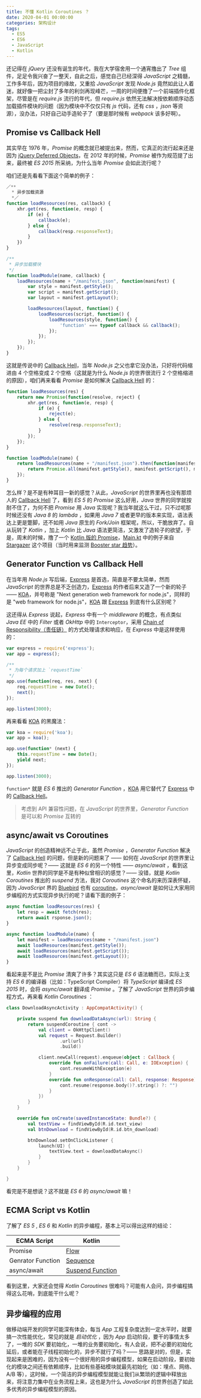 ```yaml
---
title: 不懂 Kotlin Coroutines ？
date: 2020-04-01 00:00:00
categories: 架构设计
tags:
  - ES5
  - ES6
  - JavaScript
  - Kotlin
---
```


还记得在 *jQuery* 还没有诞生的年代，我在大学宿舍用一个通宵撸出了 *Tree* 组件，足足令我兴奋了一整天，自此之后，感觉自己已经深得 *JavaScript* 之精髓，工作多年后，因为项目的缘故，又重拾 *JavaScript* 发现 *Node.js* 竟然如此让人着迷，就好像一把尘封了多年的利剑再现峰芒，一周的时间便撸了一个前端插件化框架，尽管是在 *require.js* 流行的年代，但 *require.js* 依然无法解决按依赖顺序动态加载插件模块的问题（因为模块中不仅仅只有 *js* 代码，还有 *css* ，*json* 等资源），没办法，只好自己动手造轮子了（要是那时候有 *webpack* 该多好啊）。

## Promise vs Callback Hell

其实早在 1976 年，*Promise* 的概念就已被提出来，然而，它真正的流行起来还是因为 [jQuery Deferred Objects](https://api.jquery.com/category/deferred-object/)，在 2012 年的时候，*Promise* 被作为规范提了出来，最终被 *ES 2015* 所采纳，为什么当年 *Promise* 会如此流行呢？

咱们还是先看看下面这个简单的例子：

```javascript
／**
  * 异步加载资源
  *／
function loadResources(res, callback) {
    xhr.get(res, function(e, resp) {
        if (e) {
            callback(e);
        } else {
            callback(resp.responseText);
        }
    })
}

/**
 * 异步加载模块
 */
function loadModule(name, callback) {
    loadResources(name + "/manifest.json", function(manifest) {
        var style = manifest.getStyle();
        var script = manifest.getScript();
        var layout = manifest.getLayout();

        loadResources(layout, function() {
            loadResources(script, function() {
                loadResources(style, function() {
                    'function' === typeof callback && callback();
                });
            });
        });
    });
}
```

这就是传说中的 [Callback Hell](http://callbackhell.com/)，当年 *Node.js* 之父也拿它没办法，只好将代码缩进由 4 个空格变成 2 个空格（这就是为什么 *Node.js* 的世界很流行 2 个空格缩进的原因），咱们再来看看 *Promise* 是如何解决 [Callback Hell](http://callbackhell.com/) 的：

```javascript
function loadResources(res) {
    return new Promise(function(resolve, reject) {
        xhr.get(res, function(e, resp) {
            if (e) {
                reject(e);
            } else {
                resolve(resp.responseText);
            }
        });
    });
}

function loadModule(name) {
    return loadResources(name + "/manifest.json").then(function(manifest) {
        return Promise.all(manifest.getStyle(), manifest.getScript(), manifest.getLayout());
    });
}
```

怎么样？是不是有种耳目一新的感觉？从此，*JavaScript* 的世界里再也没有那烦人的 [Callback Hell](http://callbackhell.com/) 了，看到 *ES 5* 的 *Promise* 这么好用，*Java* 世界的同学就按耐不住了，为何不把 *Promise* 用 *Java* 实现呢？我当年就这么干过，只不过呢那时候还没有 *Java 8* 的 *lambda* ，如果用 *Java 7* 或者更早的版本来实现，语法表达上更是蹩脚，还不如用 *Java* 原生的 *Fork/Join* 框架呢，所以，干脆放弃了。自从玩转了 *Kotlin* ，加上 *Kotlin* 比 *Java* 语法更简洁，又激发了造轮子的欲望，于是，周末的时候，撸了一个 [Kotlin 版的 Promise](https://github.com/johnsonlee/promise/tree/demo)，[Main.kt](https://github.com/johnsonlee/promise/blob/demo/src/main/kotlin/io/johnsonlee/promise/Main.kt) 中的例子来自 [Stargazer](https://github.com/johnsonlee/stargazer/blob/master/src/github/api/v3.js) 这个项目（当时用来监测 [Booster star 趋势](https://johnsonlee.github.io/stargazer/#/didi/booster)）。

## Generator Function vs Callback Hell

在当年用 *Node.js* 写后端，[Express](https://expressjs.com/) 是首选，简直是不要太简单，然而 *JavaScript* 的世界总是不乏创造力，[Express](https://expressjs.com/) 的作者后来又造了一个新的轮子 —— [KOA](https://koajs.com/)，并号称是 "Next generation web framework for node.js"，同样的是 "web framework for node.js"，[KOA](https://koajs.com/) 跟 [Express](https://expressjs.com/) 到底有什么区别呢？

这还得从 *Express* 说起，*Express* 中有一个 *middleware* 的概念，有点类似 *Java EE* 中的 *Filter* 或者 *OkHttp* 中的 `Interceptor`，采用 [Chain of Responsibility（责任链）](https://en.wikipedia.org/wiki/Chain-of-responsibility_pattern) 的方式处理请求和响应，在 *Express* 中是这样使用的：

```javascript
var express = require('express');
var app = express();

/**
 * 为每个请求加上 `requestTime`
 */
app.use(function(req, res, next) {
    req.requestTime = new Date();
    next();
});

app.listen(3000);
```

再来看看 [KOA](https://koajs.com/) 的黑魔法：

```javascript
var koa = require('koa');
var app = koa();

app.use(function* (next) {
    this.requestTime = new Date();
    yield next;
});

app.listen(3000);
```

`function*` 就是 *ES 6* 推出的 *Generator Function* ，[KOA](https://koajs.com/) 用它替代了 [Express](https://expressjs.com/) 中的 [Callback Hell](http://callbackhell.com/)。

> 考虑到 API 兼容性问题，在 *JavaScript* 的世界里，*Generator Function* 是可以和 *Promise* 互转的

## async/await vs Coroutines

*JavaScript* 的创造精神远不止于此，虽然 *Promise* ，*Generator Function* 解决了 [Callback Hell](http://callbackhell.com/) 的问题，但是新的问题来了 —— 如何在 *JavaScript* 的世界里让异步变成同步呢？—— 这就是 *ES 6* 的另一个特性 —— *async/await* ，看到这里，*Kotlin* 世界的同学是不是有种似曾相识的感觉？—— 没错，就是 *Kotlin Coroutines* 推出的 *suspend* 方法，我对 *Coroutines* 这个命名的来历深表怀疑，因为 *JavaScript* 界的 [Bluebird](http://bluebirdjs.com/) 也有 [coroutine](http://bluebirdjs.com/docs/api/promise.coroutine.html)，*async/await* 是如何让大家用同步编程的方式实现异步执行的呢？请看下面的例子：

```javascript
async function loadResources(res) {
    let resp = await fetch(res);
    return await rsponse.json();
}

async function loadModule(name) {
    let manifest = loadResources(name + "/manifest.json")
    await loadResources(manifest.getStyle());
    await loadResources(manifest.getScript());
    await loadResources(manifest.getLayout());
}
```

看起来是不是比 *Promise* 清爽了许多？其实这只是 *ES 6* 语法糖而已，实际上支持 *ES 6* 的编译器（比如：TypeScript Compiler）将 *TypeScript* 编译成 *ES 2015* 时，会将 *async/await* 翻译成 *Promise* 。了解了 *JavaScript* 世界的异步编程方式，再来看 *Kotlin Coroutines* ：

```kotlin
class DownloadAsyncActivity : AppCompatActivity() {

    private suspend fun downloadDataAsync(url): String {
        return suspendCoroutine { cont ->
            val client = OkHttpClient()
            val request = Request.Builder()
                    .url(url)
                    .build()

            client.newCall(request).enqueue(object : Callback {
                override fun onFailure(call: Call, e: IOException) {
                    cont.resumeWithException(e)
                }
                override fun onResponse(call: Call, response: Response) {
                    cont.resume(response.body()?.string() ?: "")
                }
            })
        }
    }

    override fun onCreate(savedInstanceState: Bundle?) {
        val textView = findViewById(R.id.text_view)
        val btnDownload = findViewById(R.id.btn_download)

        btnDownload.setOnClickListener {
            launch(UI) {
                textView.text = downloadDataAsync()
            }
        }
    }

}
```

看完是不是想说？这不就是 *ES 6* 的 *async/await* 嘛！

## ECMA Script vs Kotlin

了解了 *ES 5* , *ES 6* 和 *Kotlin* 的异步编程，基本上可以得出这样的结论：

| ECMA Script       | Kotlin                                                                                                     |
|-------------------|------------------------------------------------------------------------------------------------------------|
| Promise           | [Flow](https://kotlinlang.org/docs/reference/coroutines/flow.html)                                         |
| Genrator Function | [Sequence](https://kotlinlang.org/api/latest/jvm/stdlib/kotlin.coroutines.experimental/-sequence-builder/) |
| async/await       | [Suspend Function](https://kotlinlang.org/docs/reference/coroutines/flow.html#suspending-functions)        |

看到这里，大家还会觉得 *Kotlin Coroutines* 很难吗？可能有人会问，异步编程搞得这么花哨，到底能干什么呢？

## 异步编程的应用

做移动端开发的同学可能深有体会，每当 *App* 工程复杂度达到一定水平时，就要搞一次性能优化，常见的就是 *启动优化* ，因为 *App* 启动阶段，要干的事情太多了，一堆的 *SDK* 要初始化，一堆的业务要初始化，有人会说，把不必要的初始化延后，或者能在子线程初始化的，异步不就行了吗？—— 思路是对的，但是，实现起来是困难的，因为没有一个很好用的异步编程模型，如果在启动阶段，要初始化的模块之间还有依赖顺序，比如有些基础模块就最先初始化（如：埋点、网络、A/B 等），这时候，一个简洁的异步编程模型就能让我们从繁琐的逻辑中释放出来，将注意力集中在业务流程上来，这也是为什么 *JavaScript* 的世界创造了如此多优秀的异步编程模型的原因。
